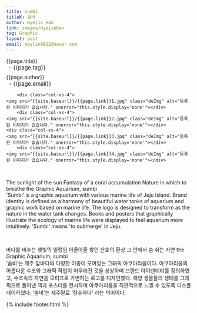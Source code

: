```yaml
---
title: sumbi
titleK: 숨비
author: Hyejin Han
link: images/HyejinHan
tag: Graphic
layout: post
email: maylin9612@naver.com
---	
```


<div class="container">

<div class="deDep">
{{page.title}}<br>
<p style="font-size:15px; margin:0px; padding:0px 0px 0px 8px; margin:0px 0px 8px 0px;">- {{page.tag}}</p>
{{page.author}}<br>
<p style="font-size:15px; margin:0px; padding:0px 0px 0px 8px;">- {{page.email}}</p>
</div>


<div class="row" class="imgcolor">
	
		<div class="col-xs-4">
	<img src="{{site.baseurl}}/{{page.link}}1.jpg" class="deImg" alt="등록된 이미지가 없습니다." onerror="this.style.display='none'"></div>
		<div class="col-xs-4">
	<img src="{{site.baseurl}}/{{page.link}}2.jpg" class="deImg" alt="등록된 이미지가 없습니다." onerror="this.style.display='none'"></div>
	<div class="col-xs-4">
	<img src="{{site.baseurl}}/{{page.link}}3.jpg" class="deImg" alt="등록된 이미지가 없습니다." onerror="this.style.display='none'"></div>
		<div class="col-xs-4">
	<img src="{{site.baseurl}}/{{page.link}}4.jpg" class="deImg" alt="등록된 이미지가 없습니다." onerror="this.style.display='none'"></div>
	
</div>
<br>

<div class="det lato">


The sunlight of the sun
Fantasy of a coral accumulation
Nature in which to breathe
the Graphic Aquarium, sumbi
<br>
‘Sumbi’ is a graphic aquarium with various marine life of Jeju Island. Brand identity is defined as a harmony of beautiful water tanks of aquarium and graphic work based on marine life. The logo is designed to transform as the nature in the water tank changes. Books and posters that graphically illustrate the ecology of marine life were displayed to feel aquarium more intuitively. ‘Sumbi’ means 'to submerge' in Jeju.



</div>

<br>

<div class="noto">

바다를 비추는 햇빛의 일렁임
아올아올 쌓인 산호의 환상
그 안에서 숨 쉬는 자연
the Graphic Aquarium, sumbi
<br>
‘숨비’는 제주 앞바다의 다양한 어종이 모여있는 그래픽 아쿠아리움이다. 아쿠아리움의 아름다운 수조와 그래픽 작업이 어우러진 것을 상상하며 브랜드 아이덴티티를 정의하였고, 수조속의 자연을 모티프로 가변하는 로고를 디자인했다. 해양 생물들의 생태를 그래픽으로 풀어낸 책과 포스터를 전시하여 아쿠아리움을 직관적으로 느낄 수 있도록 디스플레이하였다. ‘숨비’는 제주말로 ‘잠수하다’ 라는 의미이다. 


</div>
{% include footer.html %} 